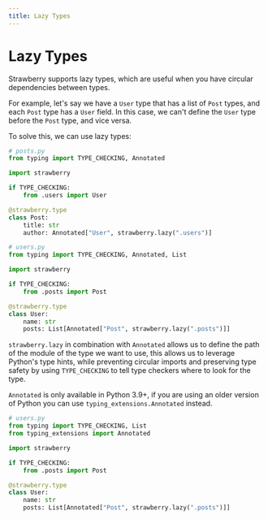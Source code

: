 ```yaml
---
title: Lazy Types
---
```


# Lazy Types

Strawberry supports lazy types, which are useful when you have circular
dependencies between types.

For example, let's say we have a `User` type that has a list of `Post` types,
and each `Post` type has a `User` field. In this case, we can't define the
`User` type before the `Post` type, and vice versa.

To solve this, we can use lazy types:

```python
# posts.py
from typing import TYPE_CHECKING, Annotated

import strawberry

if TYPE_CHECKING:
    from .users import User

@strawberry.type
class Post:
    title: str
    author: Annotated["User", strawberry.lazy(".users")]
```

```python
# users.py
from typing import TYPE_CHECKING, Annotated, List

import strawberry

if TYPE_CHECKING:
    from .posts import Post

@strawberry.type
class User:
    name: str
    posts: List[Annotated["Post", strawberry.lazy(".posts")]]
```

`strawberry.lazy` in combination with `Annotated` allows us to define the path
of the module of the type we want to use, this allows us to leverage Python's
type hints, while preventing circular imports and preserving type safety by
using `TYPE_CHECKING` to tell type checkers where to look for the type.

<Note>

`Annotated` is only available in Python 3.9+, if you are using an older version
of Python you can use `typing_extensions.Annotated` instead.

```Python
# users.py
from typing import TYPE_CHECKING, List
from typing_extensions import Annotated

import strawberry

if TYPE_CHECKING:
    from .posts import Post

@strawberry.type
class User:
    name: str
    posts: List[Annotated["Post", strawberry.lazy(".posts")]]
```

</Note>
